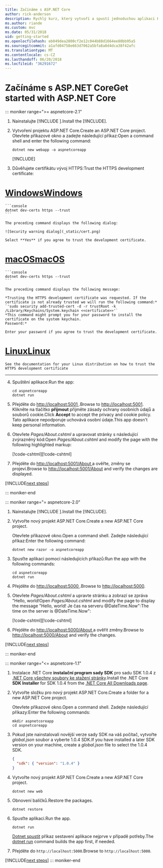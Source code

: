 ```yaml
---
title: Začínáme s ASP.NET Core
author: rick-anderson
description: Rychlý kurz, který vytvoří a spustí jednoduchou aplikaci Hello World pomocí ASP.NET Core.
ms.author: riande
ms.custom: mvc
ms.date: 05/31/2018
uid: getting-started
ms.openlocfilehash: eb049dea2800cf2e12c044b88d1664ee80bb95a5
ms.sourcegitcommit: a1afd04758e663d7062a5bfa8a0d4dca38f42afc
ms.translationtype: MT
ms.contentlocale: cs-CZ
ms.lasthandoff: 06/20/2018
ms.locfileid: "36291672"
---
```

# <a name="get-started-with-aspnet-core"></a><span data-ttu-id="83a6a-103">Začínáme s ASP.NET Core</span><span class="sxs-lookup"><span data-stu-id="83a6a-103">Get started with ASP.NET Core</span></span>

::: moniker range=">= aspnetcore-2.1"

1. <span data-ttu-id="83a6a-104">Nainstalujte [!INCLUDE [](~/includes/2.1-SDK.md)].</span><span class="sxs-lookup"><span data-stu-id="83a6a-104">Install the [!INCLUDE[](~/includes/2.1-SDK.md)].</span></span>

2. <span data-ttu-id="83a6a-105">Vytvoření projektu ASP.NET Core.</span><span class="sxs-lookup"><span data-stu-id="83a6a-105">Create an ASP.NET Core project.</span></span> <span data-ttu-id="83a6a-106">Otevřete příkazové okno a zadejte následující příkaz:</span><span class="sxs-lookup"><span data-stu-id="83a6a-106">Open a command shell and enter the following command:</span></span>

    ```console
    dotnet new webapp -o aspnetcoreapp
    ```

    [!INCLUDE[](~/includes/webapp-alias-notice.md)]

3. <span data-ttu-id="83a6a-108">Důvěřujete certifikátu vývoj HTTPS:</span><span class="sxs-lookup"><span data-stu-id="83a6a-108">Trust the HTTPS development certificate:</span></span>

# <a name="windowstabwindows"></a>[<span data-ttu-id="83a6a-109">Windows</span><span class="sxs-lookup"><span data-stu-id="83a6a-109">Windows</span></span>](#tab/windows)

    ```console
    dotnet dev-certs https --trust
    ```

    The preceding command displays the following dialog:

    ![Security warning dialog](_static/cert.png)

    Select **Yes** if you agree to trust the development certificate.

# <a name="macostabmacos"></a>[<span data-ttu-id="83a6a-110">macOS</span><span class="sxs-lookup"><span data-stu-id="83a6a-110">macOS</span></span>](#tab/macos)

    ```console
    dotnet dev-certs https --trust
    ```

    The preceding command displays the following message:

    *Trusting the HTTPS development certificate was requested. If the certificate is not already trusted we will run the following command:*
    `'sudo security add-trusted-cert -d -r trustRoot -k /Library/Keychains/System.keychain <<certificate>>'`
    *This command might prompt you for your password to install the certificate on the system keychain.
    Password:*

    Enter your password if you agree to trust the development certificate.

# <a name="linuxtablinux"></a>[<span data-ttu-id="83a6a-111">Linux</span><span class="sxs-lookup"><span data-stu-id="83a6a-111">Linux</span></span>](#tab/linux)

    See the documentation for your Linux distribution on how to trust the HTTPS development certificate
---

4. <span data-ttu-id="83a6a-112">Spuštění aplikace:</span><span class="sxs-lookup"><span data-stu-id="83a6a-112">Run the app:</span></span>

    ```console
    cd aspnetcoreapp
    dotnet run
    ```

5. <span data-ttu-id="83a6a-113">Přejděte do [ http://localhost:5001 ](http://localhost:5001).</span><span class="sxs-lookup"><span data-stu-id="83a6a-113">Browse to [http://localhost:5001](http://localhost:5001).</span></span>  <span data-ttu-id="83a6a-114">Klikněte na tlačítko **přijmout** přijměte zásady ochrany osobních údajů a souborů cookie.</span><span class="sxs-lookup"><span data-stu-id="83a6a-114">Click **Accept** to accept the privacy and cookie policy.</span></span> <span data-ttu-id="83a6a-115">Tato aplikace nepodporuje uchovává osobní údaje.</span><span class="sxs-lookup"><span data-stu-id="83a6a-115">This app doesn't keep personal information.</span></span>

6. <span data-ttu-id="83a6a-116">Otevřete *Pages/About.cshtml* a upravovat stránky s následující zvýrazněný kód:</span><span class="sxs-lookup"><span data-stu-id="83a6a-116">Open *Pages/About.cshtml* and modify the page with the following highlighted markup:</span></span>

    <span data-ttu-id="83a6a-117">[!code-cshtml[](sample/getting-started/about.cshtml?highlight=9)]</span><span class="sxs-lookup"><span data-stu-id="83a6a-117">[!code-cshtml[](sample/getting-started/about.cshtml?highlight=9)]</span></span>

7. <span data-ttu-id="83a6a-118">Přejděte do [ http://localhost:5001/About ](http://localhost:5001/About) a ověřte, změny se projeví.</span><span class="sxs-lookup"><span data-stu-id="83a6a-118">Browse to [http://localhost:5001/About](http://localhost:5001/About) and verify the changes are displayed.</span></span>

[!INCLUDE[next steps](~/includes/getting-started/next-steps.md)]

::: moniker-end

::: moniker range="= aspnetcore-2.0"

1. <span data-ttu-id="83a6a-119">Nainstalujte [!INCLUDE [](~/includes/net-core-sdk-download-link.md)].</span><span class="sxs-lookup"><span data-stu-id="83a6a-119">Install the [!INCLUDE[](~/includes/net-core-sdk-download-link.md)].</span></span>

2. <span data-ttu-id="83a6a-120">Vytvořte nový projekt ASP.NET Core.</span><span class="sxs-lookup"><span data-stu-id="83a6a-120">Create a new ASP.NET Core project.</span></span>

   <span data-ttu-id="83a6a-121">Otevřete příkazové okno.</span><span class="sxs-lookup"><span data-stu-id="83a6a-121">Open a command shell.</span></span> <span data-ttu-id="83a6a-122">Zadejte následující příkaz:</span><span class="sxs-lookup"><span data-stu-id="83a6a-122">Enter the following command:</span></span>

    ```console
    dotnet new razor -o aspnetcoreapp
    ```

3. <span data-ttu-id="83a6a-123">Spusťte aplikaci pomocí následujících příkazů:</span><span class="sxs-lookup"><span data-stu-id="83a6a-123">Run the app with the following commands:</span></span>

    ```console
    cd aspnetcoreapp
    dotnet run
    ```

4. <span data-ttu-id="83a6a-124">Přejděte do [ http://localhost:5000 ](http://localhost:5000).</span><span class="sxs-lookup"><span data-stu-id="83a6a-124">Browse to [http://localhost:5000](http://localhost:5000).</span></span>

5. <span data-ttu-id="83a6a-125">Otevřete *Pages/About.cshtml* a upravte stránku a zobrazí se zpráva "Hello, world!</span><span class="sxs-lookup"><span data-stu-id="83a6a-125">Open *Pages/About.cshtml* and modify the page to display the message "Hello, world!</span></span> <span data-ttu-id="83a6a-126">Je čas na serveru @DateTime.Now":</span><span class="sxs-lookup"><span data-stu-id="83a6a-126">The time on the server is @DateTime.Now":</span></span>

    <span data-ttu-id="83a6a-127">[!code-cshtml[](sample/getting-started/about.cshtml?highlight=9&range=1-9)]</span><span class="sxs-lookup"><span data-stu-id="83a6a-127">[!code-cshtml[](sample/getting-started/about.cshtml?highlight=9&range=1-9)]</span></span>

6. <span data-ttu-id="83a6a-128">Přejděte do [ http://localhost:5000/About ](http://localhost:5000/About) a ověřit změny.</span><span class="sxs-lookup"><span data-stu-id="83a6a-128">Browse to [http://localhost:5000/About](http://localhost:5000/About) and verify the changes.</span></span>

[!INCLUDE[next steps](~/includes/getting-started/next-steps.md)]

::: moniker-end

::: moniker range="<= aspnetcore-1.1"

1. <span data-ttu-id="83a6a-129">Instalace .NET Core **instalační program sady SDK** pro sadu SDK 1.0.4 z [.NET Core všechny soubory ke stažení stránky](https://www.microsoft.com/net/download/all).</span><span class="sxs-lookup"><span data-stu-id="83a6a-129">Install the .NET Core **SDK Installer** for SDK 1.0.4 from the [.NET Core All Downloads page](https://www.microsoft.com/net/download/all).</span></span>

2. <span data-ttu-id="83a6a-130">Vytvořte složku pro nový projekt ASP.NET Core.</span><span class="sxs-lookup"><span data-stu-id="83a6a-130">Create a folder for a new ASP.NET Core project.</span></span>

   <span data-ttu-id="83a6a-131">Otevřete příkazové okno.</span><span class="sxs-lookup"><span data-stu-id="83a6a-131">Open a command shell.</span></span> <span data-ttu-id="83a6a-132">Zadejte následující příkazy:</span><span class="sxs-lookup"><span data-stu-id="83a6a-132">Enter the following commands:</span></span>

   ```console
   mkdir aspnetcoreapp
   cd aspnetcoreapp
   ```

3. <span data-ttu-id="83a6a-133">Pokud jste nainstalovali novější verze sady SDK na váš počítač, vytvořte *global.json* soubor a vyberte 1.0.4 SDK.</span><span class="sxs-lookup"><span data-stu-id="83a6a-133">If you have installed a later SDK version on your machine, create a *global.json* file to select the 1.0.4 SDK.</span></span>

   ```json
   {
     "sdk": { "version": "1.0.4" }
   }
   ```

4. <span data-ttu-id="83a6a-134">Vytvořte nový projekt ASP.NET Core.</span><span class="sxs-lookup"><span data-stu-id="83a6a-134">Create a new ASP.NET Core project.</span></span>

   ```console
   dotnet new web
   ```

5. <span data-ttu-id="83a6a-135">Obnovení balíčků.</span><span class="sxs-lookup"><span data-stu-id="83a6a-135">Restore the packages.</span></span>

    ```console
    dotnet restore
    ```

6. <span data-ttu-id="83a6a-136">Spusťte aplikaci.</span><span class="sxs-lookup"><span data-stu-id="83a6a-136">Run the app.</span></span>

   ```console
   dotnet run
   ```

   <span data-ttu-id="83a6a-137">[Dotnet spustit](/dotnet/core/tools/dotnet-run) příkaz sestavení aplikace nejprve v případě potřeby.</span><span class="sxs-lookup"><span data-stu-id="83a6a-137">The [dotnet run](/dotnet/core/tools/dotnet-run) command builds the app first, if needed.</span></span>

7. <span data-ttu-id="83a6a-138">Přejděte do `http://localhost:5000`.</span><span class="sxs-lookup"><span data-stu-id="83a6a-138">Browse to `http://localhost:5000`.</span></span>

[!INCLUDE[next steps](~/includes/getting-started/next-steps.md)]
::: moniker-end
